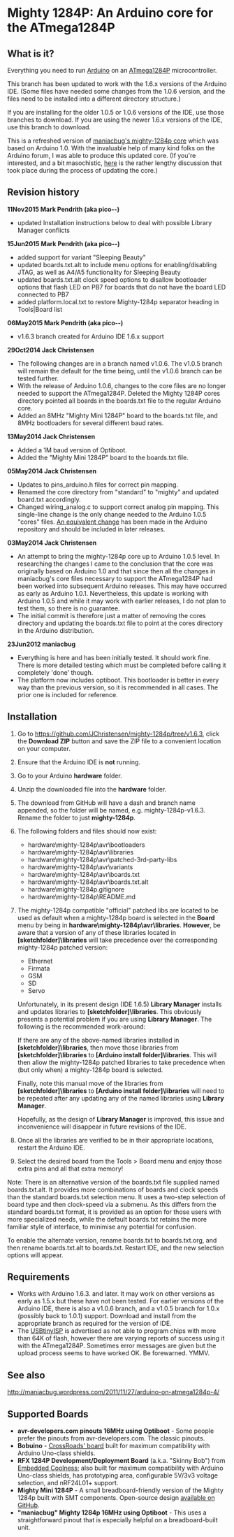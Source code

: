 # Mighty 1284P: An Arduino core for the ATmega1284P #
  

## What is it? ##

Everything you need to run [Arduino](http://arduino.cc/) on an [ATmega1284P](http://www.atmel.com/devices/ATMEGA1284P.aspx) microcontroller.

This branch has been updated to work with the 1.6.x versions of the Arduino IDE. (Some files have needed some changes from the 1.0.6 version, and the files need to be installed into a different directory structure.)

If you are installing for the older 1.0.5 or 1.0.6 versions of the IDE, use those branches to download. If you are using the newer 1.6.x versions of the IDE, use this branch to download.
 
This is a refreshed version of [maniacbug's mighty-1284p core](https://github.com/maniacbug/mighty-1284p) which was based on Arduino 1.0. With the invaluable help of many kind folks on the Arduino forum, I was able to produce this updated core. (If you're interested, and a bit masochistic, [here](http://forum.arduino.cc/index.php?topic=235521.0) is the rather lengthy discussion that took place during the process of updating the core.)

## Revision history <a name="revision history"></a>
**11Nov2015 Mark Pendrith (aka pico--)**
- updated Installation instructions below to deal with possible Library Manager conflicts

**15Jun2015 Mark Pendrith (aka pico--)**
- added support for variant "Sleeping Beauty"
- updated boards.txt.alt to include menu options for enabling/disabling JTAG, as well as A4/A5 functionality for Sleeping Beauty
- updated boards.txt.alt clock speed options to disallow bootloader options that flash LED on PB7 for boards that do not have the board LED connected to PB7
- added platform.local.txt to restore Mighty-1284p separator heading in Tools|Board list

**06May2015 Mark Pendrith (aka pico--)**
- v1.6.3 branch created for Arduino IDE 1.6.x support

**29Oct2014 Jack Christensen**
- The following changes are in a branch named v1.0.6. The v1.0.5 branch will remain the default for the time being, until the v1.0.6 branch can be tested further.
- With the release of Arduino 1.0.6, changes to the core files are no longer needed to support the ATmega1284P. Deleted the Mighty 1284P cores directory pointed all boards in the boards.txt file to the regular Arduino core.
- Added an 8MHz "Mighty Mini 1284P" board to the boards.txt file, and 8MHz bootloaders for several different baud rates.

**13May2014 Jack Christensen**
- Added a 1M baud version of Optiboot.
- Added the "Mighty Mini 1284P" board to the boards.txt file.

**05May2014 Jack Christensen**
- Updates to pins_arduino.h files for correct pin mapping.
- Renamed the core directory from "standard" to "mighty" and updated board.txt accordingly.
- Changed wiring_analog.c to support correct analog pin mapping. This single-line change is the only change needed to the Arduino 1.0.5 "cores" files. [An equivalent change](http://github.com/arduino/Arduino/pull/1368) has been made in the Arduino repository and should be included in later releases.

**03May2014 Jack Christensen**
- An attempt to bring the mighty-1284p core up to Arduino 1.0.5 level. In researching the changes I came to the conclusion that the core was originally based on Arduino 1.0 and that since then all the changes in maniacbug's core files necessary to support the ATmega1284P had been worked into subsequent Arduino releases. This may have occurred as early as Arduino 1.0.1. Nevertheless, this update is working with Arduino 1.0.5 and while it may work with earlier releases, I do not plan to test them, so there is no guarantee.
- The initial commit is therefore just a matter of removing the cores directory and updating the boards.txt file to point at the cores directory in the Arduino distribution.

**23Jun2012 maniacbug**
- Everything is here and has been initially tested.  It should work fine.  There is more detailed testing which must be completed before calling it completely 'done' though.
- The platform now includes optiboot.  This bootloader is better in every way than the previous version, so it is recommended in all cases.  The prior one is included for reference.

## Installation <a name="installation"></a>

1. Go to https://github.com/JChristensen/mighty-1284p/tree/v1.6.3, click the **Download ZIP** button and save the ZIP file to a convenient location on your computer.

2. Ensure that the Arduino IDE is **not** running.

3. Go to your Arduino **hardware** folder.

4. Unzip the downloaded file into the **hardware** folder.

5. The download from GitHub will have a dash and branch name appended, so the folder will be named, e.g. mighty-1284p-v1.6.3. Rename the folder to just **mighty-1284p**.

6. The following folders and files should now exist:

	- hardware\mighty-1284p\avr\bootloaders
	- hardware\mighty-1284p\avr\libraries
	- hardware\mighty-1284p\avr\patched-3rd-party-libs
	- hardware\mighty-1284p\avr\variants
	- hardware\mighty-1284p\avr\boards.txt
	- hardware\mighty-1284p\avr\boards.txt.alt
	- hardware\mighty-1284p\.gitignore
	- hardware\mighty-1284p\README.md

7. The mighty-1284p compatible "official" patched libs are located to be used as default when a mighty-1284p board is selected in the **Board** menu by being in **hardware\mighty-1284p\avr\libraries**. **However**, be aware that a version of any of these libraries located in **[sketchfolder]\libraries** will take precedence over the corresponding mighty-1284p patched version:

    - Ethernet  
    - Firmata  
    - GSM  
    - SD  
    - Servo

    Unfortunately, in its present design (IDE 1.6.5) **Library Manager** installs and updates libraries to **[sketchfolder]\libraries**. This obviously presents a potential problem if you are using **Library Manager**. The following is the recommended work-around:

    If there are any of the above-named libraries installed in **[sketchfolder]\libraries**, then move those libraries from **[sketchfolder]\libraries** to **[Arduino install folder]\libraries**. This will then allow the mighty-1284p patched libraries to take precedence when (but only when) a mighty-1284p board is selected.

    Finally, note this manual move of the libraries from **[sketchfolder]\libraries** to **[Arduino install folder]\libraries** will need to be repeated after any updating any of the named libraries using **Library Manager**.

    Hopefully, as the design of **Library Manager** is improved, this issue and inconvenience will disappear in future revisions of the IDE.

8. Once all the libraries are verified to be in their appropriate locations, restart the Arduino IDE.  
9. Select the desired board from the Tools > Board menu and enjoy those extra pins and all that extra memory!  

Note: There is an alternative version of the boards.txt file supplied named boards.txt.alt. It provides more combinations of boards and clock speeds than the standard boards.txt selection menu. It uses a two-step selection of board type and then clock-speed via a submenu. As this differs from the standard boards.txt format, it is provided as an option for those users with more specialized needs, while the default boards.txt retains the more familiar style of interface, to minimise any potential for confusion.

To enable the alternate version, rename boards.txt to boards.txt.org, and then rename boards.txt.alt to boards.txt. Restart IDE, and the new selection options will appear. 

## Requirements <a name="requirements"></a>

* Works with Arduino 1.6.3. and later. It may work on other versions as early as 1.5.x but these have not been tested. For earlier versions of the Arduino IDE, there is also a v1.0.6 branch, and a v1.0.5 branch for 1.0.x (possibly back to 1.0.1) support. Download and install from the appropriate branch as required for the version of IDE.
* The [USBtinyISP](http://www.adafruit.com/products/46) is advertised as not able to program chips with more than 64K of flash, however there are varying reports of success using it with the ATmega1284P. Sometimes error messages are given but the upload process seems to have worked OK. Be forewarned. YMMV.

## See also <a name="seealso"></a>

http://maniacbug.wordpress.com/2011/11/27/arduino-on-atmega1284p-4/

## Supported Boards <a name="boards"></a>

* **avr-developers.com pinouts 16MHz using Optiboot** - Some people prefer the pinouts from avr-developers.com.  The classic pinouts.
* **Bobuino** - [CrossRoads' board](http://crossroadsfencing.com/BobuinoRev17/index.html) built for maximum compatibility with Arduino Uno-class shields.
* **RFX 1284P Development/Deployment Board** (a.k.a. "Skinny Bob") from [Embedded Coolness](http://embeddedcoolness.com/shop/rfx-1284p-devdep-board-w-prototyping-area-nrf24l01-headers-kit/); also built for maximum compatibility with Arduino Uno-class shields, has prototyping area, configurable 5V/3v3 voltage selection, and nRF24L01+ support.
* **Mighty Mini 1284P** - A small breadboard-friendly version of the Mighty 1284p built with SMT components. Open-source design [available on GitHub](http://goo.gl/5fAHca).
* **"maniacbug" Mighty 1284p 16MHz using Optiboot** - This uses a straightforward pinout that is especially helpful on a breadboard-built unit.

